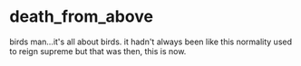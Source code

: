 # death_from_above
birds man...it's all about birds.
it hadn't always been like this
normality used to reign supreme
but that was then, this is now.
